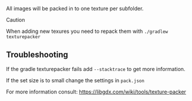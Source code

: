 All images will be packed  in to one texture per subfolder.


> [!CAUTION]
>
> When adding new texures you need to repack them with `./gradlew texturepacker`


## Troubleshooting

If the gradle texturepacker fails add `--stacktrace` to get more information. 

If the set size is to small change the settings in `pack.json`


For more information consult: https://libgdx.com/wiki/tools/texture-packer
